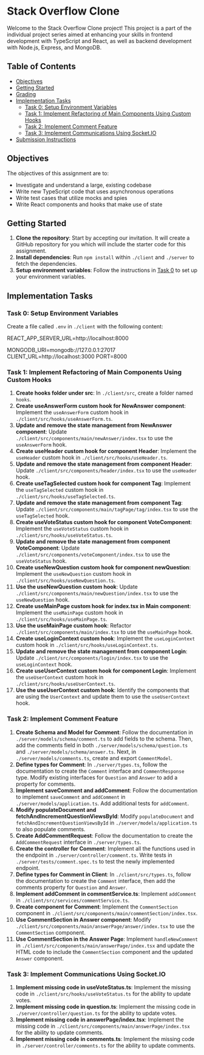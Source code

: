 # Stack Overflow Clone

Welcome to the Stack Overflow Clone project! This project is a part of the individual project series aimed at enhancing your skills in frontend development with TypeScript and React, as well as backend development with Node.js, Express, and MongoDB.

## Table of Contents

- [Objectives](#objectives)
- [Getting Started](#getting-started)
- [Grading](#grading)
- [Implementation Tasks](#implementation-tasks)
  - [Task 0: Setup Environment Variables](#task-0-setup-environment-variables)
  - [Task 1: Implement Refactoring of Main Components Using Custom Hooks](#task-1-implement-refactoring-of-main-components-using-custom-hooks)
  - [Task 2: Implement Comment Feature](#task-2-implement-comment-feature)
  - [Task 3: Implement Communications Using Socket.IO](#task-3-implement-communications-using-socketio)
- [Submission Instructions](#submission-instructions)

## Objectives

The objectives of this assignment are to:

- Investigate and understand a large, existing codebase
- Write new TypeScript code that uses asynchronous operations
- Write test cases that utilize mocks and spies
- Write React components and hooks that make use of state

## Getting Started

1. **Clone the repository**: Start by accepting our invitation. It will create a GitHub repository for you which will include the starter code for this assignment.
2. **Install dependencies**: Run `npm install` within `./client` and `./server` to fetch the dependencies.
3. **Setup environment variables**: Follow the instructions in [Task 0](#task-0-setup-environment-variables) to set up your environment variables.

## Implementation Tasks

### Task 0: Setup Environment Variables

Create a file called `.env` in `./client` with the following content:

REACT_APP_SERVER_URL=http://localhost:8000

MONGODB_URI=mongodb://127.0.0.1:27017 CLIENT_URL=http://localhost:3000 PORT=8000



### Task 1: Implement Refactoring of Main Components Using Custom Hooks

1. **Create hooks folder under src**: In `./client/src`, create a folder named `hooks`.
2. **Create useAnswerForm custom hook for NewAnswer component**: Implement the `useAnswerForm` custom hook in `./client/src/hooks/useAnswerForm.ts`.
3. **Update and remove the state management from NewAnswer component**: Update `./client/src/components/main/newAnswer/index.tsx` to use the `useAnswerForm` hook.
4. **Create useHeader custom hook for component Header**: Implement the `useHeader` custom hook in `./client/src/hooks/useHeader.ts`.
5. **Update and remove the state management from component Header**: Update `./client/src/components/header/index.tsx` to use the `useHeader` hook.
6. **Create useTagSelected custom hook for component Tag**: Implement the `useTagSelected` custom hook in `./client/src/hooks/useTagSelected.ts`.
7. **Update and remove the state management from component Tag**: Update `./client/src/components/main/tagPage/tag/index.tsx` to use the `useTagSelected` hook.
8. **Create useVoteStatus custom hook for component VoteComponent**: Implement the `useVoteStatus` custom hook in `./client/src/hooks/useVoteStatus.ts`.
9. **Update and remove the state management from component VoteComponent**: Update `./client/src/components/voteComponent/index.tsx` to use the `useVoteStatus` hook.
10. **Create useNewQuestion custom hook for component newQuestion**: Implement the `useNewQuestion` custom hook in `./client/src/hooks/useNewQuestion.ts`.
11. **Use the useNewQuestion custom hook**: Update `./client/src/components/main/newQuestion/index.tsx` to use the `useNewQuestion` hook.
12. **Create useMainPage custom hook for index.tsx in Main component**: Implement the `useMainPage` custom hook in `./client/src/hooks/useMainPage.ts`.
13. **Use the useMainPage custom hook**: Refactor `./client/src/components/main/index.tsx` to use the `useMainPage` hook.
14. **Create useLoginContext custom hook**: Implement the `useLoginContext` custom hook in `./client/src/hooks/useLoginContext.ts`.
15. **Update and remove the state management from component Login**: Update `./client/src/components/login/index.tsx` to use the `useLoginContext` hook.
16. **Create useUserContext custom hook for component Login**: Implement the `useUserContext` custom hook in `./client/src/hooks/useUserContext.ts`.
17. **Use the useUserContext custom hook**: Identify the components that are using the `UserContext` and update them to use the `useUserContext` hook.

### Task 2: Implement Comment Feature

1. **Create Schema and Model for Comment**: Follow the documentation in `./server/models/schema/comment.ts` to add fields to the schema. Then, add the comments field in both `./server/models/schema/question.ts` and `./server/models/schema/answer.ts`. Next, in `./server/models/comments.ts`, create and export `CommentModel`.
2. **Define types for Comment**: In `./server/types.ts`, follow the documentation to create the `Comment` interface and `CommentResponse` type. Modify existing interfaces for `Question` and `Answer` to add a property for comments.
3. **Implement saveComment and addComment**: Follow the documentation to implement `saveComment` and `addComment` in `./server/models/application.ts`. Add additional tests for `addComment`.
4. **Modify populateDocument and fetchAndIncrementQuestionViewsById**: Modify `populateDocument` and `fetchAndIncrementQuestionViewsById` in `./server/models/application.ts` to also populate comments.
5. **Create AddCommentRequest**: Follow the documentation to create the `AddCommentRequest` interface in `./server/types.ts`.
6. **Create the controller for Comment**: Implement all the functions used in the endpoint in `./server/controller/comment.ts`. Write tests in `./server/tests/comment.spec.ts` to test the newly implemented endpoint.
7. **Define types for Comment in Client**: In `./client/src/types.ts`, follow the documentation to create the `Comment` interface, then add the comments property for `Question` and `Answer`.
8. **Implement addComment in commentService.ts**: Implement `addComment` in `./client/src/services/commentService.ts`.
9. **Create component for Comment**: Implement the `CommentSection` component in `./client/src/components/main/commentSection/index.tsx`.
10. **Use CommentSection in Answer component**: Modify `./client/src/components/main/answerPage/answer/index.tsx` to use the `CommentSection` component.
11. **Use CommentSection in the Answer Page**: Implement `handleNewComment` in `./client/src/components/main/answerPage/index.tsx` and update the HTML code to include the `CommentSection` component and the updated `Answer` component.

### Task 3: Implement Communications Using Socket.IO

1. **Implement missing code in useVoteStatus.ts**: Implement the missing code in `./client/src/hooks/useVoteStatus.ts` for the ability to update votes.
2. **Implement missing code in question.ts**: Implement the missing code in `./server/controller/question.ts` for the ability to update votes.
3. **Implement missing code in answerPage/index.tsx**: Implement the missing code in `./client/src/components/main/answerPage/index.tsx` for the ability to update comments.
4. **Implement missing code in comments.ts**: Implement the missing code in `./server/controller/comments.ts` for the ability to update comments.